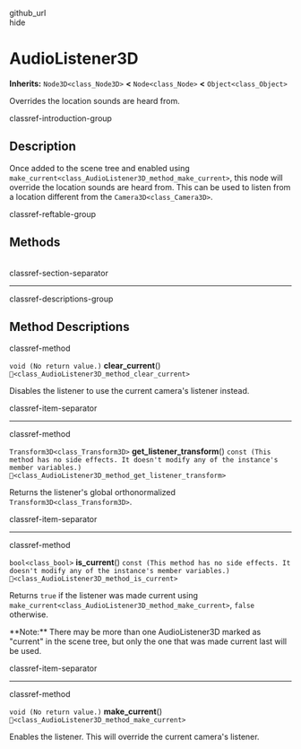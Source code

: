 github\_url  
hide

# AudioListener3D

**Inherits:** `Node3D<class_Node3D>` **&lt;** `Node<class_Node>`
**&lt;** `Object<class_Object>`

Overrides the location sounds are heard from.

classref-introduction-group

## Description

Once added to the scene tree and enabled using
`make_current<class_AudioListener3D_method_make_current>`, this node
will override the location sounds are heard from. This can be used to
listen from a location different from the `Camera3D<class_Camera3D>`.

classref-reftable-group

## Methods

<table>
<tbody>
<tr>
</tr>
<tr>
</tr>
<tr>
</tr>
<tr>
</tr>
</tbody>
</table>

classref-section-separator

------------------------------------------------------------------------

classref-descriptions-group

## Method Descriptions

classref-method

`void (No return value.)` **clear\_current**()
`🔗<class_AudioListener3D_method_clear_current>`

Disables the listener to use the current camera's listener instead.

classref-item-separator

------------------------------------------------------------------------

classref-method

`Transform3D<class_Transform3D>` **get\_listener\_transform**()
`const (This method has no side effects. It doesn't modify any of the instance's member variables.)`
`🔗<class_AudioListener3D_method_get_listener_transform>`

Returns the listener's global orthonormalized
`Transform3D<class_Transform3D>`.

classref-item-separator

------------------------------------------------------------------------

classref-method

`bool<class_bool>` **is\_current**()
`const (This method has no side effects. It doesn't modify any of the instance's member variables.)`
`🔗<class_AudioListener3D_method_is_current>`

Returns `true` if the listener was made current using
`make_current<class_AudioListener3D_method_make_current>`, `false`
otherwise.

\*\*Note:\*\* There may be more than one AudioListener3D marked as
"current" in the scene tree, but only the one that was made current last
will be used.

classref-item-separator

------------------------------------------------------------------------

classref-method

`void (No return value.)` **make\_current**()
`🔗<class_AudioListener3D_method_make_current>`

Enables the listener. This will override the current camera's listener.
